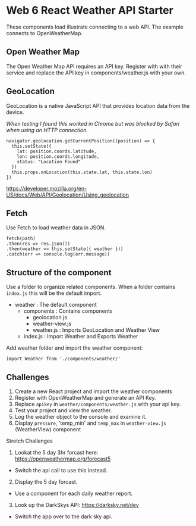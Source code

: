 # Web 6 React Weather API Starter

These components load illustrate connecting to a web API. 
The example connects to OpenWeatherMap.

## Open Weather Map

The Open Weather Map API requires an API key. Register with 
with their service and replace the API key in components/weather.js
with your own. 

## GeoLocation 

GeoLocation is a native JavaScript API that provides location 
data from the device. 

*When testing I found this worked in Chrome but was blocked 
by Safari when using an HTTP connection.*

```
navigator.geolocation.getCurrentPosition((position) => {
  this.setState({
    lat: position.coords.latitude,
    lon: position.coords.longitude,
    status: "Location Found"
  })
  this.props.onLocation(this.state.lat, this.state.lon)
})
```

https://developer.mozilla.org/en-US/docs/Web/API/Geolocation/Using_geolocation

## Fetch 

Use Fetch to load weather data in JSON. 

```
fetch(path)
.then(res => res.json())
.then(weather => this.setState({ weather }))
.catch(err => console.log(err.message))
```

## Structure of the component 

Use a folder to organize related components. When a folder 
contains `index.js` this will be the default import. 

- weather : The default component
  - components : Contains components
    - geolocation.js 
    - weather-view.js 
    - weather.js : Imports GeoLocation and Weather View
  - index.js : Import Weather and Exports Weather
  
 Add weather folder and import the weather component:
 
 `import Weather from './components/weather/'`
 
## Challenges 
 
1. Create a new React project and import the weather components 
2. Register with OpenWeatherMap and generate an API Key. 
3. Replace `apikey` in `weather/components/weather.js` with your api key. 
4. Test your project and view the weather. 
5. Log the weather object to the console and examine it. 
6. Display `pressure`, 'temp_min' and `temp_max` in `weather-view.js` (WeatherView) component 
 
Stretch Challenges

1. Lookat the 5 day 3hr forcast here: https://openweathermap.org/forecast5
  - Switch the api call to use this instead. 
2. Display the 5 day forcast. 
  - Use a component for each daily weather report. 
3. Look up the DarkSkys API: https://darksky.net/dev
  - Switch the app over to the dark sky api. 
